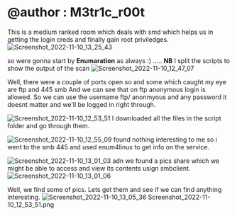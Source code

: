 # @author : M3tr1c_r00t
This is a medium ranked room which deals with smd which helps us in getting the login creds and finally gain root priviledges.
![Screenshot_2022-11-10_13_25_43](https://user-images.githubusercontent.com/99975622/201920574-c01f1e89-64d2-4e16-9cac-ff994c81039d.png)

so were gonna start by **Enumaration** as always :)  .....
**NB** I split the scripts to show the output of the scan 
![Screenshot_2022-11-10_12_47_07](https://user-images.githubusercontent.com/99975622/201922194-87e52b35-ece0-4284-8303-18847c003357.png)

Well, there were a couple of ports open so and some which caught my eye are ftp and 445 smb
And we can see that on ftp anonymous login is allowed.
So we can use the username ftp/ anonmyous and any password it doesnt matter and we'll be logged in right through.

![Screenshot_2022-11-10_12_53_51](https://user-images.githubusercontent.com/99975622/201924904-ef984079-55ee-4dea-be3a-f6dca97b6a3d.png)
I downloaded all the files in the script folder and go through them.

![Screenshot_2022-11-10_12_55_09](https://user-images.githubusercontent.com/99975622/201925728-3e0c6d56-3067-4bbd-bf61-d056f9cbf31d.png)
found nothing interesting to me so i went to the smb 445 and used enum4linux to get info on the service.

![Screenshot_2022-11-10_13_01_03](https://user-images.githubusercontent.com/99975622/201925976-689e032b-5561-4640-b0a3-2e9a888bdb1d.png)
 adn we found a pics share which we might be able to access and view its contents usign smbclient.
 ![Screenshot_2022-11-10_13_01_06](https://user-images.githubusercontent.com/99975622/201926190-658ba806-4a8b-4047-9f4f-7950b479bf50.png)

Well, we find some of pics. Lets get them and see if we can find anything interesting.
![Screenshot_2022-11-10_13_05_36](https://user-images.githubusercontent.com/99975622/201926335-b8c1682a-71b9-4b96-9e46-f80b7e318009.png)
Screenshot_2022-11-10_12_53_51.png
